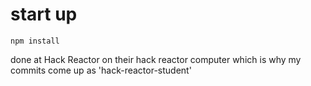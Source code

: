 # start up
```
npm install
```

done at Hack Reactor on their hack reactor computer which is why my commits come up as 'hack-reactor-student'

